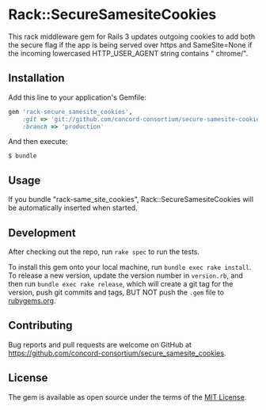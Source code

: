 # Rack::SecureSamesiteCookies

This rack middleware gem for Rails 3 updates outgoing cookies to add both the secure flag if the app is being served over https
and SameSite=None if the incoming lowercased HTTP_USER_AGENT string contains " chrome/".

## Installation

Add this line to your application's Gemfile:

```ruby
gem 'rack-secure_samesite_cookies',
    :git => 'git://github.com/concord-consortium/secure-samesite-cookies',
    :branch => 'production'
```

And then execute:

    $ bundle

## Usage

If you bundle "rack-same_site_cookies", Rack::SecureSamesiteCookies will be automatically inserted when started.

## Development

After checking out the repo, run `rake spec` to run the tests.

To install this gem onto your local machine, run `bundle exec rake install`. To release a new version, update the version number in `version.rb`, and then run `bundle exec rake release`, which will create a git tag for the version, push git commits and tags, BUT NOT push the `.gem` file to [rubygems.org](https://rubygems.org).

## Contributing

Bug reports and pull requests are welcome on GitHub at https://github.com/concord-consortium/secure_samesite_cookies.

## License

The gem is available as open source under the terms of the [MIT License](https://opensource.org/licenses/MIT).
